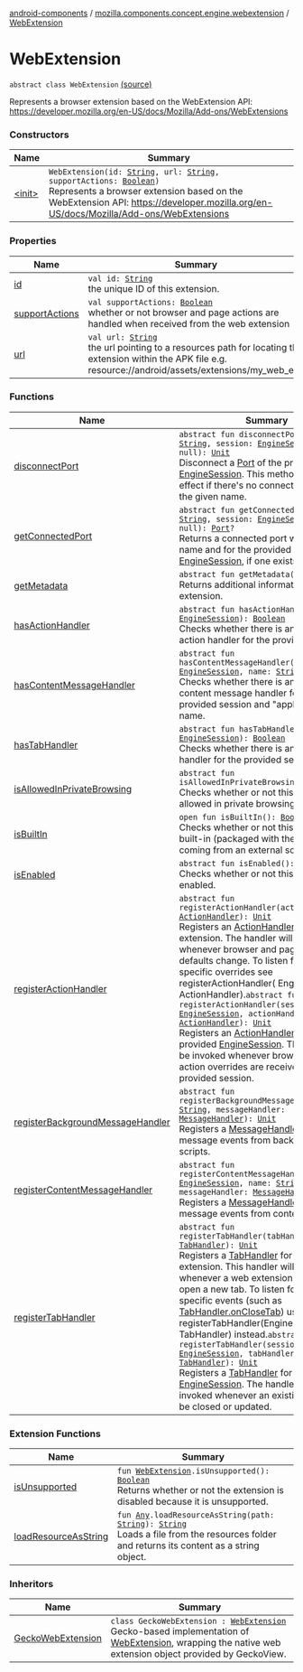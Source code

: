 [android-components](../../index.md) / [mozilla.components.concept.engine.webextension](../index.md) / [WebExtension](./index.md)

# WebExtension

`abstract class WebExtension` [(source)](https://github.com/mozilla-mobile/android-components/blob/master/components/concept/engine/src/main/java/mozilla/components/concept/engine/webextension/WebExtension.kt#L22)

Represents a browser extension based on the WebExtension API:
https://developer.mozilla.org/en-US/docs/Mozilla/Add-ons/WebExtensions

### Constructors

| Name | Summary |
|---|---|
| [&lt;init&gt;](-init-.md) | `WebExtension(id: `[`String`](https://kotlinlang.org/api/latest/jvm/stdlib/kotlin/-string/index.html)`, url: `[`String`](https://kotlinlang.org/api/latest/jvm/stdlib/kotlin/-string/index.html)`, supportActions: `[`Boolean`](https://kotlinlang.org/api/latest/jvm/stdlib/kotlin/-boolean/index.html)`)`<br>Represents a browser extension based on the WebExtension API: https://developer.mozilla.org/en-US/docs/Mozilla/Add-ons/WebExtensions |

### Properties

| Name | Summary |
|---|---|
| [id](id.md) | `val id: `[`String`](https://kotlinlang.org/api/latest/jvm/stdlib/kotlin/-string/index.html)<br>the unique ID of this extension. |
| [supportActions](support-actions.md) | `val supportActions: `[`Boolean`](https://kotlinlang.org/api/latest/jvm/stdlib/kotlin/-boolean/index.html)<br>whether or not browser and page actions are handled when received from the web extension |
| [url](url.md) | `val url: `[`String`](https://kotlinlang.org/api/latest/jvm/stdlib/kotlin/-string/index.html)<br>the url pointing to a resources path for locating the extension within the APK file e.g. resource://android/assets/extensions/my_web_ext. |

### Functions

| Name | Summary |
|---|---|
| [disconnectPort](disconnect-port.md) | `abstract fun disconnectPort(name: `[`String`](https://kotlinlang.org/api/latest/jvm/stdlib/kotlin/-string/index.html)`, session: `[`EngineSession`](../../mozilla.components.concept.engine/-engine-session/index.md)`? = null): `[`Unit`](https://kotlinlang.org/api/latest/jvm/stdlib/kotlin/-unit/index.html)<br>Disconnect a [Port](../-port/index.md) of the provided [EngineSession](../../mozilla.components.concept.engine/-engine-session/index.md). This method has no effect if there's no connected port with the given name. |
| [getConnectedPort](get-connected-port.md) | `abstract fun getConnectedPort(name: `[`String`](https://kotlinlang.org/api/latest/jvm/stdlib/kotlin/-string/index.html)`, session: `[`EngineSession`](../../mozilla.components.concept.engine/-engine-session/index.md)`? = null): `[`Port`](../-port/index.md)`?`<br>Returns a connected port with the given name and for the provided [EngineSession](../../mozilla.components.concept.engine/-engine-session/index.md), if one exists. |
| [getMetadata](get-metadata.md) | `abstract fun getMetadata(): `[`Metadata`](../-metadata/index.md)`?`<br>Returns additional information about this extension. |
| [hasActionHandler](has-action-handler.md) | `abstract fun hasActionHandler(session: `[`EngineSession`](../../mozilla.components.concept.engine/-engine-session/index.md)`): `[`Boolean`](https://kotlinlang.org/api/latest/jvm/stdlib/kotlin/-boolean/index.html)<br>Checks whether there is an existing action handler for the provided session. |
| [hasContentMessageHandler](has-content-message-handler.md) | `abstract fun hasContentMessageHandler(session: `[`EngineSession`](../../mozilla.components.concept.engine/-engine-session/index.md)`, name: `[`String`](https://kotlinlang.org/api/latest/jvm/stdlib/kotlin/-string/index.html)`): `[`Boolean`](https://kotlinlang.org/api/latest/jvm/stdlib/kotlin/-boolean/index.html)<br>Checks whether there is an existing content message handler for the provided session and "application" name. |
| [hasTabHandler](has-tab-handler.md) | `abstract fun hasTabHandler(session: `[`EngineSession`](../../mozilla.components.concept.engine/-engine-session/index.md)`): `[`Boolean`](https://kotlinlang.org/api/latest/jvm/stdlib/kotlin/-boolean/index.html)<br>Checks whether there is an existing tab handler for the provided session. |
| [isAllowedInPrivateBrowsing](is-allowed-in-private-browsing.md) | `abstract fun isAllowedInPrivateBrowsing(): `[`Boolean`](https://kotlinlang.org/api/latest/jvm/stdlib/kotlin/-boolean/index.html)<br>Checks whether or not this extension is allowed in private browsing. |
| [isBuiltIn](is-built-in.md) | `open fun isBuiltIn(): `[`Boolean`](https://kotlinlang.org/api/latest/jvm/stdlib/kotlin/-boolean/index.html)<br>Checks whether or not this extension is built-in (packaged with the APK file) or coming from an external source. |
| [isEnabled](is-enabled.md) | `abstract fun isEnabled(): `[`Boolean`](https://kotlinlang.org/api/latest/jvm/stdlib/kotlin/-boolean/index.html)<br>Checks whether or not this extension is enabled. |
| [registerActionHandler](register-action-handler.md) | `abstract fun registerActionHandler(actionHandler: `[`ActionHandler`](../-action-handler/index.md)`): `[`Unit`](https://kotlinlang.org/api/latest/jvm/stdlib/kotlin/-unit/index.html)<br>Registers an [ActionHandler](../-action-handler/index.md) for this web extension. The handler will be invoked whenever browser and page action defaults change. To listen for session-specific overrides see registerActionHandler( EngineSession, ActionHandler).`abstract fun registerActionHandler(session: `[`EngineSession`](../../mozilla.components.concept.engine/-engine-session/index.md)`, actionHandler: `[`ActionHandler`](../-action-handler/index.md)`): `[`Unit`](https://kotlinlang.org/api/latest/jvm/stdlib/kotlin/-unit/index.html)<br>Registers an [ActionHandler](../-action-handler/index.md) for the provided [EngineSession](../../mozilla.components.concept.engine/-engine-session/index.md). The handler will be invoked whenever browser and page action overrides are received for the provided session. |
| [registerBackgroundMessageHandler](register-background-message-handler.md) | `abstract fun registerBackgroundMessageHandler(name: `[`String`](https://kotlinlang.org/api/latest/jvm/stdlib/kotlin/-string/index.html)`, messageHandler: `[`MessageHandler`](../-message-handler/index.md)`): `[`Unit`](https://kotlinlang.org/api/latest/jvm/stdlib/kotlin/-unit/index.html)<br>Registers a [MessageHandler](../-message-handler/index.md) for message events from background scripts. |
| [registerContentMessageHandler](register-content-message-handler.md) | `abstract fun registerContentMessageHandler(session: `[`EngineSession`](../../mozilla.components.concept.engine/-engine-session/index.md)`, name: `[`String`](https://kotlinlang.org/api/latest/jvm/stdlib/kotlin/-string/index.html)`, messageHandler: `[`MessageHandler`](../-message-handler/index.md)`): `[`Unit`](https://kotlinlang.org/api/latest/jvm/stdlib/kotlin/-unit/index.html)<br>Registers a [MessageHandler](../-message-handler/index.md) for message events from content scripts. |
| [registerTabHandler](register-tab-handler.md) | `abstract fun registerTabHandler(tabHandler: `[`TabHandler`](../-tab-handler/index.md)`): `[`Unit`](https://kotlinlang.org/api/latest/jvm/stdlib/kotlin/-unit/index.html)<br>Registers a [TabHandler](../-tab-handler/index.md) for this web extension. This handler will be invoked whenever a web extension wants to open a new tab. To listen for session-specific events (such as [TabHandler.onCloseTab](../-tab-handler/on-close-tab.md)) use registerTabHandler(EngineSession, TabHandler) instead.`abstract fun registerTabHandler(session: `[`EngineSession`](../../mozilla.components.concept.engine/-engine-session/index.md)`, tabHandler: `[`TabHandler`](../-tab-handler/index.md)`): `[`Unit`](https://kotlinlang.org/api/latest/jvm/stdlib/kotlin/-unit/index.html)<br>Registers a [TabHandler](../-tab-handler/index.md) for the provided [EngineSession](../../mozilla.components.concept.engine/-engine-session/index.md). The handler will be invoked whenever an existing tab should be closed or updated. |

### Extension Functions

| Name | Summary |
|---|---|
| [isUnsupported](../is-unsupported.md) | `fun `[`WebExtension`](./index.md)`.isUnsupported(): `[`Boolean`](https://kotlinlang.org/api/latest/jvm/stdlib/kotlin/-boolean/index.html)<br>Returns whether or not the extension is disabled because it is unsupported. |
| [loadResourceAsString](../../mozilla.components.support.test.file/kotlin.-any/load-resource-as-string.md) | `fun `[`Any`](https://kotlinlang.org/api/latest/jvm/stdlib/kotlin/-any/index.html)`.loadResourceAsString(path: `[`String`](https://kotlinlang.org/api/latest/jvm/stdlib/kotlin/-string/index.html)`): `[`String`](https://kotlinlang.org/api/latest/jvm/stdlib/kotlin/-string/index.html)<br>Loads a file from the resources folder and returns its content as a string object. |

### Inheritors

| Name | Summary |
|---|---|
| [GeckoWebExtension](../../mozilla.components.browser.engine.gecko.webextension/-gecko-web-extension/index.md) | `class GeckoWebExtension : `[`WebExtension`](./index.md)<br>Gecko-based implementation of [WebExtension](./index.md), wrapping the native web extension object provided by GeckoView. |
